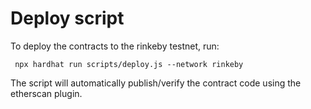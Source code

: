 # Deploy script

To deploy the contracts to the rinkeby testnet, run:

``` npx hardhat run scripts/deploy.js --network rinkeby```

The script will automatically publish/verify the contract code using the etherscan plugin.

